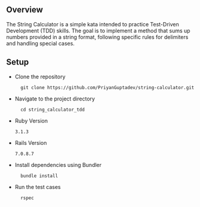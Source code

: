 ## Overview

The String Calculator is a simple kata intended to practice Test-Driven Development (TDD) skills. The goal is to implement a method that sums up numbers provided in a string format, following specific rules for delimiters and handling special cases.

## Setup

- Clone the repository
  ```
    git clone https://github.com/PriyanGuptadev/string-calculator.git
  ```

- Navigate to the project directory
  ```
    cd string_calculator_tdd
  ```

- Ruby Version
  ```
  3.1.3
  ```

- Rails Version
  ```
  7.0.8.7
  ```

- Install dependencies using Bundler
  ```
    bundle install
  ```

- Run the test cases
  ```
    rspec
  ```